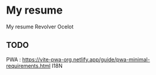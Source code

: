 # My resume

My resume
Revolver Ocelot


## TODO

PWA : https://vite-pwa-org.netlify.app/guide/pwa-minimal-requirements.html
I18N
